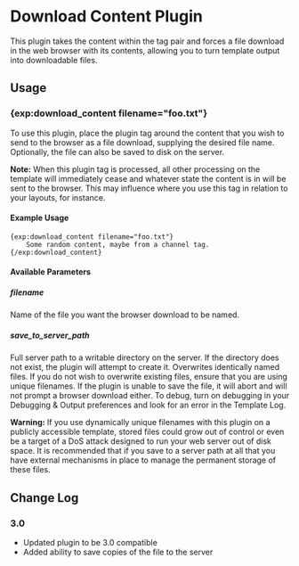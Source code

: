 # Download Content Plugin

This plugin takes the content within the tag pair and forces a file download in the web browser with its contents, allowing you to turn template output into downloadable files.

## Usage

### {exp:download_content filename="foo.txt"}

To use this plugin, place the plugin tag around the content that you wish to send to the browser as a file download, supplying the desired file name. Optionally, the file can also be saved to disk on the server.

**Note:** When this plugin tag is processed, all other processing on the template will immediately cease and whatever state the content is in will be sent to the browser. This may influence where you use this tag in relation to your layouts, for instance.

#### Example Usage

```
{exp:download_content filename="foo.txt"}
    Some random content, maybe from a channel tag.
{/exp:download_content}
```

#### Available Parameters

##### filename

Name of the file you want the browser download to be named.

##### save_to_server_path

Full server path to a writable directory on the server. If the directory does not exist, the plugin will attempt to create it. Overwrites identically named files. If you do not wish to overwrite existing files, ensure that you are using unique filenames. If the plugin is unable to save the file, it will abort and will not prompt a browser download either. To debug, turn on debugging in your Debugging & Output preferences and look for an error in the Template Log.

**Warning:** If you use dynamically unique filenames with this plugin on a publicly accessible template, stored files could grow out of control or even be a target of a DoS attack designed to run your web server out of disk space. It is recommended that if you save to a server path at all that you have external mechanisms in place to manage the permanent storage of these files.

## Change Log

### 3.0

- Updated plugin to be 3.0 compatible
- Added ability to save copies of the file to the server
